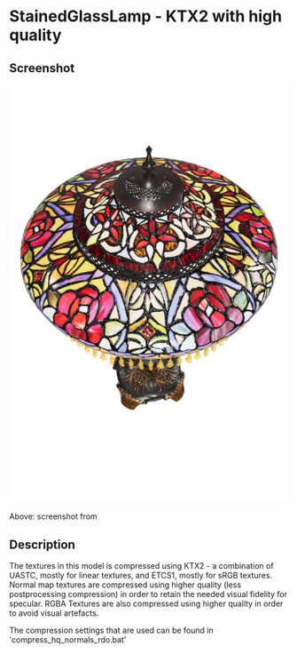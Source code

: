 # StainedGlassLamp - KTX2 with high quality

## Screenshot

![screenshot](poster.png)

Above: screenshot from [<model-viewer>](https://modelviewer.dev/examples/tester.html)

## Description

The textures in this model is compressed using KTX2 - a combination of UASTC, mostly for linear textures, and ETCS1, mostly for sRGB textures.
Normal map textures are compressed using higher quality (less postprocessing compression) in order to retain the needed visual fidelity for specular.
RGBA Textures are also compressed using higher quality in order to avoid visual artefacts.

The compression settings that are used can be found in 'compress_hq_normals_rdo.bat'


